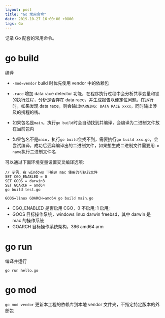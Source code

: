 ```yaml
---
layout: post
title: "Go 常用命令"
date: 2019-10-27 16:00:00 +0800
tags: Go
---
```


记录 Go 配套的常用命令。

# go build

编译

- `-mod=vendor` build 时优先使用 vendor 中的依赖包

- `-race`
  增加 data race detector 功能，在程序执行过程中会分析共享变量和锁的执行过程，分析是否存在 data race，并生成报告以便定位问题。在运行时，如果发现 data race，则会输出`WARNING: DATA RACE xxxx`，同时输出涉及的携程的栈。

- 如果包名是`main`，执行`go build`时会自动找到并编译，会编译为二进制文件放在当前包内
- 如果包名不是`main`，执行`go build`会找不到，需要执行`go build xxx.go`，会尝试编译，成功后丢弃编译出的二进制文件，如果想生成二进制文件需要用`-o name`执行二进制文件名

可以通过下面环境变量设置交叉编译选项:

```
// 示例，在 windows 下编译 mac 使用的可执行文件
SET CGO_ENABLED = 0
SET GOOS = darwin3
SET GOARCH = amd64
go build test.go
```

`GOOS=linux GOARCH=amd64 go build main.go`

- CGO_ENABLED 是否启用 CGO，0 不启用; 1 启用;
- GOOS 目标操作系统，windows linux darwin freebsd，其中 darwin 是 mac 的操作系统
- GOARCH 目标操作系统架构，386 amd64 arm

# go run

编译并运行

`go run hello.go`

# go mod

`go mod vendor`
更新本工程的依赖库到本地 vendor 文件夹，不指定特定版本的外部包
